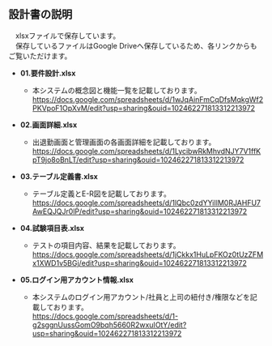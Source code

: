 ## 設計書の説明
　xlsxファイルで保存しています。<br>
　保存しているファイルはGoogle Driveへ保存しているため、各リンクからもご覧いただけます。

- **01.要件設計.xlsx**
    - 本システムの概念図と機能一覧を記載しております。<br>
    https://docs.google.com/spreadsheets/d/1wJqAinFmCqDfsMqkgWf2PKVpoF1OpXvM/edit?usp=sharing&ouid=102462271813312213972

- **02.画面詳細.xlsx**
    - 出退勤画面と管理画面の各画面詳細を記載しております。<br>
    https://docs.google.com/spreadsheets/d/1LycibwRkMhvdNJY7V1ffKpT9jo8oBnLT/edit?usp=sharing&ouid=102462271813312213972

- **03.テーブル定義書.xlsx**
    - テーブル定義とE-R図を記載しております。<br>
    https://docs.google.com/spreadsheets/d/1lQbc0zdYYiIlM0RJAHFU7AwEQJQJr0lP/edit?usp=sharing&ouid=102462271813312213972

- **04.試験項目表.xlsx**
    - テストの項目内容、結果を記載しております。<br>
    https://docs.google.com/spreadsheets/d/1jCkkx1HuLpFKOz0tUzZFMx1XWD1v5BGj/edit?usp=sharing&ouid=102462271813312213972

- **05.ログイン用アカウント情報.xlsx**
    - 本システムのログイン用アカウント/社員と上司の紐付き/権限などを記載しております。<br>
    https://docs.google.com/spreadsheets/d/1-g2sggnUussGomO9bqh5660R2wxuIOtY/edit?usp=sharing&ouid=102462271813312213972
